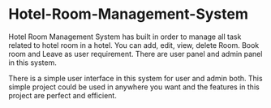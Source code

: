 # Hotel-Room-Management-System
Hotel Room Management System has built in order to manage all task related to hotel room in a hotel.
You can add, edit, view, delete Room. Book room and Leave as user requirement.
There are user panel and admin panel in this system.

There is a simple user interface in this system for user and admin both. This simple project could be used in anywhere you want and
the features in this project are perfect and efficient.
